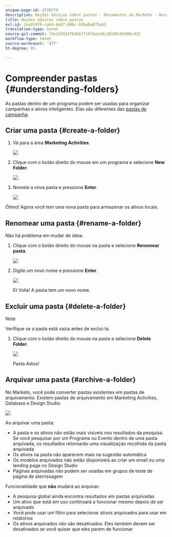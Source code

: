 ```yaml
---
unique-page-id: 4720779
description: Noções básicas sobre pastas - Documentos do Marketo - Documentação do produto
title: Noções básicas sobre pastas
exl-id: 2ea914f6-ca64-4e87-806c-93beba075ab2
translation-type: tm+mt
source-git-commit: 72e1d29347bd5b77107da1e9c30169cb6490c432
workflow-type: tm+mt
source-wordcount: '277'
ht-degree: 0%

---
```


# Compreender pastas {#understanding-folders}

As pastas dentro de um programa podem ser usadas para organizar campanhas e ativos inteligentes. Elas são diferentes das [pastas de campanha](/help/marketo/product-docs/core-marketo-concepts/miscellaneous/create-new-campaign-folder.md).

## Criar uma pasta {#create-a-folder}

1. Vá para a área **Marketing Activities**.

   ![](assets/ma.png)

1. Clique com o botão direito do mouse em um programa e selecione **New Folder**.

   ![](assets/image2015-4-20-18-3a45-3a14.png)

1. Nomeie a nova pasta e pressione **Enter**.

   ![](assets/image2015-4-20-18-3a46-3a57.png)

Ótimo! Agora você tem uma nova pasta para armazenar os ativos locais.

## Renomear uma pasta {#rename-a-folder}

Não há problema em mudar de ideia.

1. Clique com o botão direito do mouse na pasta e selecione **Renomear pasta**.

   ![](assets/image2015-4-20-18-3a49-3a10.png)

1. Digite um novo nome e pressione **Enter**.

   ![](assets/image2015-4-20-18-3a52-3a30.png)

   Et Volia! A pasta tem um novo nome.

## Excluir uma pasta {#delete-a-folder}

>[!NOTE]
>
>Verifique se a pasta está vazia antes de excluí-la.

1. Clique com o botão direito do mouse na pasta e selecione **Delete Folder**.

   ![](assets/image2015-4-20-18-3a55-3a51.png)

   Pasta Adios!

## Arquivar uma pasta {#archive-a-folder}

No Marketo, você pode converter pastas existentes em pastas de arquivamento. Existem pastas de arquivamento em Marketing Activities, Database e Design Studio.

![](assets/image2015-4-20-19-3a3-3a46.png)

Ao arquivar uma pasta:

* A pasta e os ativos não estão mais visíveis nos resultados da pesquisa. Se você pesquisar por um Programa ou Evento dentro de uma pasta arquivada, os resultados retornarão uma visualização recolhida da pasta arquivada
* Os ativos na pasta não aparecem mais na sugestão automática
* Os modelos arquivados não estão disponíveis ao criar um email ou uma landing page no Design Studio
* Páginas arquivadas não podem ser usadas em grupos de teste de página de aterrissagem

Funcionalidade que **não** mudará ao arquivar:

* A pesquisa global ainda encontra resultados em pastas arquivadas
* Um ativo que está em uso continuará a funcionar mesmo depois de ser arquivado
* Você pode usar um filtro para selecionar ativos arquivados para usar em relatórios
* Os ativos arquivados não são desativados. Eles também devem ser desativados se você quiser que eles parem de funcionar
